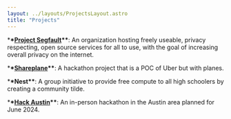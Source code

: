 ```yaml
---
layout: ../layouts/ProjectsLayout.astro
title: "Projects"
---
```


\***\*[Project Segfault](https://projectsegfau.lt)\*\***: An organization hosting freely useable, privacy respecting, open source services for all to use, with the goal of increasing overall privacy on the internet.

\***\*[Shareplane](https://devpost.com/software/planer)\*\***: A hackathon project that is a POC of Uber but with planes.

\***\*Nest\*\***: A group initiative to provide free compute to all high schoolers by creating a community tilde.

\***\*[Hack Austin](https://hackaustin.net/)\*\***: An in-person hackathon in the Austin area planned for June 2024.
